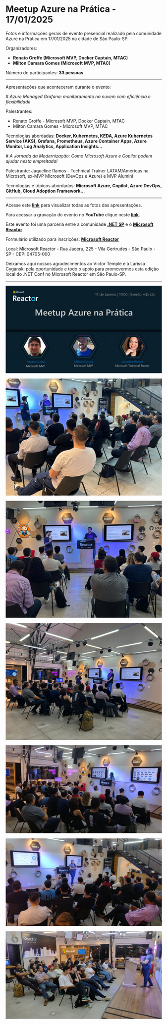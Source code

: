 # Meetup Azure na Prática - 17/01/2025
Fotos e informações gerais de evento presencial realizado pela comunidade Azure na Prática em 17/01/2025 na cidade de São Paulo-SP.

Organizadores:
- **Renato Groffe (Microsoft MVP, Docker Captain, MTAC)**
- **Milton Camara Gomes (Microsoft MVP, MTAC)**

Número de participantes: **33 pessoas**

---

Apresentações que aconteceram durante o evento:

_# Azure Managed Grafana: monitoramento na nuvem com eficiência e flexibilidade_

Palestrantes:
- Renato Groffe - Microsoft MVP, Docker Captain, MTAC
- Milton Camara Gomes - Microsoft MVP, MTAC

Tecnologias abordadas: **Docker, Kubernetes, KEDA, Azure Kubernetes Service (AKS), Grafana, Prometheus, Azure Container Apps, Azure Monitor, Log Analytics, Application Insights...**

_# A Jornada da Modernização: Como Microsoft Azure e Copilot podem ajudar nesta empreitada!_

Palestrante: Jaqueline Ramos - Technical Trainer LATAM/Americas na Microsoft, ex-MVP Microsoft (DevOps e Azure) e MVP Alumini

Tecnologias e tópicos abordados: **Microsoft Azure, Copilot, Azure DevOps, GitHub, Cloud Adoption Framework...**

---

Acesse este [**link**](/img/) para visualizar todas as fotos das apresentações.

Para acessar a gravação do evento no **YouTube** clique neste [**link**](https://www.youtube.com/watch?v=1qzRKWwZoQs).

Este evento foi uma parceria entre a comunidade [**.NET SP**](https://www.youtube.com/azurenapratica) e o [**Microsoft Reactor**](https://www.meetup.com/Microsoft-Reactor-Sao-Paulo/).

Formulário utilizado para inscrições: [**Microsoft Reactor**](https://developer.microsoft.com/pt-br/reactor/events/24722/?wt.mc_id=meetup_24722_webpage_reactor)

Local: Microsoft Reactor - Rua Jaceru, 225 - Vila Gertrudes - São Paulo - SP - CEP: 04705-000

Deixamos aqui nossos agradecimentos ao Victor Temple e à Larissa Cyganski pela oportunidade e todo o apoio para promovermos esta edição local do .NET Conf no Microsoft Reactor em São Paulo-SP.

---

![Banner do evento](img/banner.png)

![Renato e Milton palestrando](img/anp-01.jpg)

![Renato e Milton palestrando](img/anp-05.jpg)

![Renato e Milton palestrando](img/anp-09.jpg)

![Jaqueline palestrando](img/anp-11.jpg)

![Jaqueline palestrando](img/anp-13.jpg)

![Jaqueline palestrando](img/anp-20.jpg)